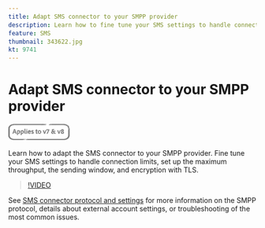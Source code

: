 ```yaml
---
title: Adapt SMS connector to your SMPP provider
description: Learn how to fine tune your SMS settings to handle connection limits, set up the maximum throughput, the sending window, and encryption with TLS.
feature: SMS
thumbnail: 343622.jpg
kt: 9741
---
```


# Adapt SMS connector to your SMPP provider

![Applies to V7, V8](../assets/V7-V8-stamp.png)

Learn how to adapt the SMS connector to your SMPP provider. Fine tune your SMS settings to handle connection limits, set up the maximum throughput, the sending window, and encryption with TLS.

>[!VIDEO](https://video.tv.adobe.com/v/343607?quality=12)

See [SMS connector protocol and settings](https://experienceleague.adobe.com/docs/campaign-classic/using/sending-messages/sending-messages-on-mobiles/sms-protocol.html?lang=en#sending-messages) for more information on the SMPP protocol, details about external account settings, or troubleshooting of the most common issues.